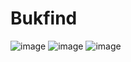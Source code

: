 # Bukfind
![image](https://user-images.githubusercontent.com/44882061/73618903-9effed80-45f8-11ea-87e6-585588333469.png)
![image](https://user-images.githubusercontent.com/44882061/73618916-b2ab5400-45f8-11ea-9922-e0c59c5704cf.png)
![image](https://user-images.githubusercontent.com/44882061/73618924-be971600-45f8-11ea-824f-f2f1218f0619.png)
